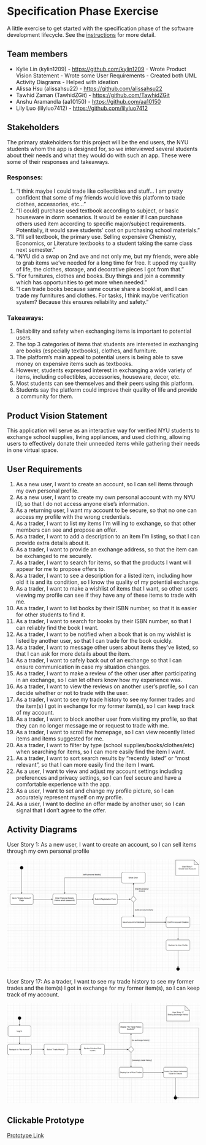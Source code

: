 # Specification Phase Exercise

A little exercise to get started with the specification phase of the software development lifecycle. See the [instructions](instructions.md) for more detail.

## Team members

- Kylie Lin (kylin1209) - https://github.com/kylin1209
        - Wrote Product Vision Statement
        - Wrote some User Requirements
        - Created both UML Activity Diagrams
        - Helped with ideation
- Alissa Hsu (alissahsu22) - https://github.com/alissahsu22
- Tawhid Zaman (TawhidZGit) - https://github.com/TawhidZGit
- Anshu Aramandla (aa10150) - https://github.com/aa10150
- Lily Luo (lilyluo7412) - https://github.com/lilyluo7412

## Stakeholders

The primary stakeholders for this project will be the end users, the NYU students whom the app is designed for, so we interviewed several students about their needs and what they would do with such an app. These were some of their responses and takeaways.

### Responses:
1. “I think maybe I could trade like collectibles and stuff... I am pretty confident that some of my friends would love this platform to trade clothes, accessories, etc…”
2. “(I could) purchase used textbook according to subject, or basic houseware in dorm scenarios. It would be easier if I can purchase others used item according to specific major/subject requirements. Potentially, it would save students’ cost on purchasing school materials.”
3. “I’ll sell textbook, the primary use. Selling expensive Chemistry, Economics, or Literature textbooks to a student taking the same class next semester.”
4. “NYU did a swap on 2nd ave and not only me, but my friends, were able to grab items we’ve needed for a long time for free. It upped my quality of life, the clothes, storage, and decorative pieces I got from that.”
5. “For furnitures, clothes and books. Buy things and join a commnity which has opportunities to get more when needed.”
6. “I can trade books because same course share a booklist, and I can trade my furnitures and clothes. For tasks, I think maybe verification system? Because this ensures reliability and safety.”

### Takeaways:
1. Reliability and safety when exchanging items is important to potential users.
2. The top 3 categories of items that students are interested in exchanging are books (especially textbooks), clothes, and furniture.
3. The platform’s main appeal to potential users is being able to save money on expensive items such as textbooks.
4. However, students expressed interest in exchanging a wide variety of items, including collectibles, accessories, houseware, decor, etc.
5. Most students can see themselves and their peers using this platform.
6. Students say the platform could improve their quality of life and provide a community for them.

## Product Vision Statement

This application will serve as an interactive way for verified NYU students to exchange school supplies, living appliances, and used clothing, allowing users to effectively donate their unneeded items while gathering their needs in one virtual space.

## User Requirements

1. As a new user, I want to create an account, so I can sell items through my own personal profile.
2. As a new user, I want to create my own personal account with my NYU ID, so that I do not access anyone else’s information.
3. As a returning user, I want my account to be secure, so that no one can access my profile with the wrong credentials.
4. As a trader, I want to list my items I'm willing to exchange, so that other members can see and propose an offer.
5. As a trader, I want to add a description to an item I’m listing, so that I can provide extra details about it.
6. As a trader, I want to provide an exchange address, so that the item can be exchanged to me securely.
7. As a trader, I want to search for items, so that the products I want will appear for me to propose offers to.
8. As a trader, I want to see a description for a listed item, including how old it is and its condition, so I know the quality of my potential exchange.
9. As a trader, I want to make a wishlist of items that I want, so other users viewing my profile can see if they have any of these items to trade with me.
10. As a trader, I want to list books by their ISBN number, so that it is easier for other students to find it.
11. As a trader, I want to search for books by their ISBN number, so that I can reliably find the book I want.
12. As a trader, I want to be notified when a book that is on my wishlist is listed by another user, so that I can trade for the book quickly.
13. As a trader, I want to message other users about items they’ve listed, so that I can ask for more details about the item.
14. As a trader, I want to safely back out of an exchange so that I can ensure communication in case my situation changes.
15. As a trader, I want to make a review of the other user after participating in an exchange, so I can let others know how my experience was.
16. As a trader, I want to view the reviews on another user’s profile, so I can decide whether or not to trade with the user.
17.  As a trader, I want to see my trade history to see my former trades and the item(s) I got in exchange for my former item(s), so I can keep track of my account.
18. As a trader, I want to block another user from visiting my profile, so that they can no longer message me or request to trade with me.
19. As a trader, I want to scroll the homepage, so I can view recently listed items and items suggested for me.
20. As a trader, I want to filter by type (school supplies/books/clothes/etc) when searching for items, so I can more easily find the item I want.
21. As a trader, I want to sort search results by “recently listed” or “most relevant”, so that I can more easily find the item I want.
22. As a user, I want to view and adjust my account settings including preferences and privacy settings, so I can feel secure and have a comfortable experience with the app.
23. As a user, I want to set and change my profile picture, so I can accurately represent myself on my profile.
24. As a user, I want to decline an offer made by another user, so I can signal that I don’t agree to the offer.

## Activity Diagrams

User Story 1: As a new user, I want to create an account, so I can sell items through my own personal profile

![User Story 1: As a new user, I want to create an account, so I can sell items through my own personal profile.](User%20Story%201.png)

User Story 17: As a trader, I want to see my trade history to see my former trades and the item(s) I got in exchange for my former item(s), so I can keep track of my account.

![User Story 17: As a trader, I want to see my trade history to see my former trades and the item(s) I got in exchange for my former item(s), so I can keep track of my account.](User%20Story%2017.png)

## Clickable Prototype

[Prototype Link](https://www.figma.com/proto/ZbUssiE5vHxP8nreoGrsOa/Specification_Exercise?node-id=0-1&t=mg1VwSO1qAPs4dIL-1)
